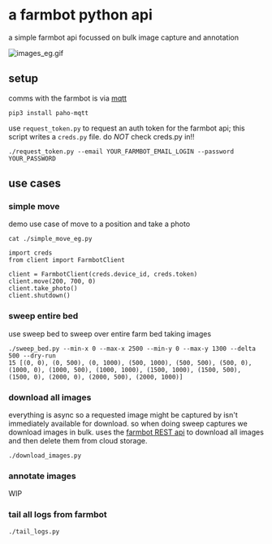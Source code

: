 # a farmbot python api

a simple farmbot api focussed on bulk image capture and annotation

![images_eg.gif](images_eg.gif)

## setup

comms with the farmbot is via [mqtt](http://mqtt.org/)

```
pip3 install paho-mqtt
```

use `request_token.py` to request an auth token for the farmbot api;
this script writes a `creds.py` file. do _NOT_ check creds.py in!!

`
./request_token.py --email YOUR_FARMBOT_EMAIL_LOGIN --password YOUR_PASSWORD
`

## use cases

### simple move

demo use case of move to a position and take a photo

```
cat ./simple_move_eg.py

import creds
from client import FarmbotClient

client = FarmbotClient(creds.device_id, creds.token)
client.move(200, 700, 0)
client.take_photo()
client.shutdown()
```

### sweep entire bed

use sweep bed to sweep over entire farm bed taking images

```
./sweep_bed.py --min-x 0 --max-x 2500 --min-y 0 --max-y 1300 --delta 500 --dry-run
15 [(0, 0), (0, 500), (0, 1000), (500, 1000), (500, 500), (500, 0), (1000, 0), (1000, 500), (1000, 1000), (1500, 1000), (1500, 500), (1500, 0), (2000, 0), (2000, 500), (2000, 1000)]
```

### download all images

everything is async so a requested image might be captured by isn't immediately available for download.
so when doing sweep captures we download images in bulk.
uses the [farmbot REST api](https://gist.github.com/RickCarlino/10db2df375d717e9efdd3c2d9d8932af) to download
all images and then delete them from cloud storage.

```
./download_images.py
```

### annotate images

WIP


### tail all logs from farmbot

```
./tail_logs.py
```